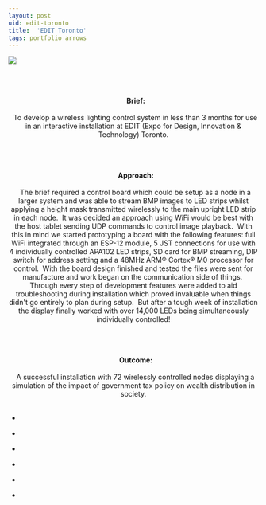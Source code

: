 ```yaml
---
layout: post
uid: edit-toronto
title:  'EDIT Toronto'
tags: portfolio arrows
---
```


<div class="projects clearfix">
 <a href="{{ site.url }}/images/portfolio/edit-toronto/received_1674918059205097_crop.jpeg">
  <img src = "{{ site.url }}/images/portfolio/edit-toronto/received_1674918059205097_crop.jpeg">
 </a>
</div>
<br>

<div class="sqs-html-content">
 <p class="" style="text-align:center;white-space:pre-wrap;">
  <strong>
   Brief:
  </strong>
  To develop a wireless lighting control system in less than 3 months for use in an interactive installation at EDIT (Expo for Design, Innovation &amp; Technology) Toronto.
 </p>
 <p class="" style="text-align:center;white-space:pre-wrap;">
  <strong>
   Approach:
  </strong>
  The brief required a control board which could be setup as a node in a larger system and was able to stream BMP images to LED strips whilst applying a height mask transmitted wirelessly to the main upright LED strip in each node.  It was decided an approach using WiFi would be best with the host tablet sending UDP commands to control image playback.  With this in mind we started prototyping a board with the following features: full WiFi integrated through an ESP-12 module, 5 JST connections for use with 4 individually controlled APA102 LED strips, SD card for BMP streaming, DIP switch for address setting and a 48MHz ARM® Cortex® M0 processor for control.  With the board design finished and tested the files were sent for manufacture and work began on the communication side of things.  Through every step of development features were added to aid troubleshooting during installation which proved invaluable when things didn't go entirely to plan during setup.  But after a tough week of installation the display finally worked with over 14,000 LEDs being simultaneously individually controlled!
 </p>
 <p class="" style="text-align:center;white-space:pre-wrap;">
  <strong>
   Outcome:
  </strong>
  A successful installation with 72 wirelessly controlled nodes displaying a simulation of the impact of government tax policy on wealth distribution in society.
 </p>
</div>


<ul class="projects clearfix">
  <li>
    <div class="project" style='background-image: url({{ site.url }}/images/portfolio/edit-toronto/IMG_20170823_095912.jpg)'>
      <a class="cover" href="{{ site.url }}/images/portfolio/edit-toronto/IMG_20170823_095912.jpg"></a>
    </div>
  </li>
  <li>
    <div class="project" style='background-image: url({{ site.url }}/images/portfolio/edit-toronto/IMG_20170915_125802.jpg)'>
      <a class="cover" href="{{ site.url }}/images/portfolio/edit-toronto/IMG_20170915_125802.jpg"></a>
    </div>
  </li>
  <li>
    <div class="project" style='background-image: url({{ site.url }}/images/portfolio/edit-toronto/IMG_20170920_151012.jpg)'>
      <a class="cover" href="{{ site.url }}/images/portfolio/edit-toronto/IMG_20170920_151012.jpg"></a>
    </div>
  </li>
  <li>
    <div class="project" style='background-image: url({{ site.url }}/images/portfolio/edit-toronto/IMG_20170920_151001.jpg)'>
      <a class="cover" href="{{ site.url }}/images/portfolio/edit-toronto/IMG_20170920_151001.jpg"></a>
    </div>
  </li>
  <li>
    <div class="project" style='background-image: url({{ site.url }}/images/portfolio/edit-toronto/IMG_20170823_090332.jpg)'>
      <a class="cover" href="{{ site.url }}/images/portfolio/edit-toronto/IMG_20170823_090332.jpg"></a>
    </div>
  </li>
  <li>
    <div class="project" style='background-image: url({{ site.url }}/images/portfolio/edit-toronto/IMG_20170804_125941.jpg)'>
      <a class="cover" href="{{ site.url }}/images/portfolio/edit-toronto/IMG_20170804_125941.jpg"></a>
    </div>
  </li>
</ul>
<br>
<br>

